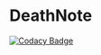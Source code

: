 # DeathNote
[![Codacy Badge](https://api.codacy.com/project/badge/Grade/a8d551036b1c4f2f84a16291a9fe1df0)](https://www.codacy.com/app/chrisboo/DeathNote?utm_source=github.com&utm_medium=referral&utm_content=CS2103AUG2017-W10-B3/DeathNote&utm_campaign=badger)